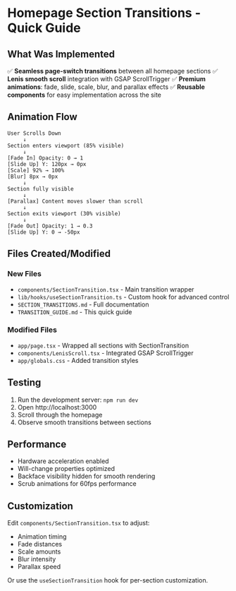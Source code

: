 # Homepage Section Transitions - Quick Guide

## What Was Implemented

✅ **Seamless page-switch transitions** between all homepage sections
✅ **Lenis smooth scroll** integration with GSAP ScrollTrigger
✅ **Premium animations**: fade, slide, scale, blur, and parallax effects
✅ **Reusable components** for easy implementation across the site

## Animation Flow

```
User Scrolls Down
     ↓
Section enters viewport (85% visible)
     ↓
[Fade In] Opacity: 0 → 1
[Slide Up] Y: 120px → 0px
[Scale] 92% → 100%
[Blur] 8px → 0px
     ↓
Section fully visible
     ↓
[Parallax] Content moves slower than scroll
     ↓
Section exits viewport (30% visible)
     ↓
[Fade Out] Opacity: 1 → 0.3
[Slide Up] Y: 0 → -50px
```

## Files Created/Modified

### New Files
- `components/SectionTransition.tsx` - Main transition wrapper
- `lib/hooks/useSectionTransition.ts` - Custom hook for advanced control
- `SECTION_TRANSITIONS.md` - Full documentation
- `TRANSITION_GUIDE.md` - This quick guide

### Modified Files
- `app/page.tsx` - Wrapped all sections with SectionTransition
- `components/LenisScroll.tsx` - Integrated GSAP ScrollTrigger
- `app/globals.css` - Added transition styles

## Testing

1. Run the development server: `npm run dev`
2. Open http://localhost:3000
3. Scroll through the homepage
4. Observe smooth transitions between sections

## Performance

- Hardware acceleration enabled
- Will-change properties optimized
- Backface visibility hidden for smooth rendering
- Scrub animations for 60fps performance

## Customization

Edit `components/SectionTransition.tsx` to adjust:
- Animation timing
- Fade distances
- Scale amounts
- Blur intensity
- Parallax speed

Or use the `useSectionTransition` hook for per-section customization.
